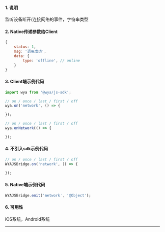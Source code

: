 #### 1. 说明

监听设备断开/连接网络的事件，字符串类型

#### 2. Native传递参数给Client

```javascript
{
	status: 1,
	msg: '调用成功',
	data: {
		type: 'offline', // online 
	}
}
```

#### 3. Client端示例代码

```javascript
import wya from '@wya/js-sdk';

// on / once / last / first / off
wya.on('network', () => {

});

// on / once / last / first / off
wya.onNetwork(() => {

});
```

#### 4. 不引入sdk示例代码

```javascript
// on / once / last / first / off
WYAJSBridge.on('network', () => {

});
```

#### 5. Native端示例代码

```javascript
WYAJSBridge.emit('network', '@Object');
```

#### 6. 可用性

iOS系统，Android系统

---------

